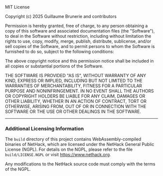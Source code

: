 MIT License

Copyright (c) 2025 Guillaume Brunerie and contributors

Permission is hereby granted, free of charge, to any person obtaining a copy
of this software and associated documentation files (the "Software"), to deal
in the Software without restriction, including without limitation the rights
to use, copy, modify, merge, publish, distribute, sublicense, and/or sell
copies of the Software, and to permit persons to whom the Software is
furnished to do so, subject to the following conditions:

The above copyright notice and this permission notice shall be included in all
copies or substantial portions of the Software.

THE SOFTWARE IS PROVIDED "AS IS", WITHOUT WARRANTY OF ANY KIND, EXPRESS OR
IMPLIED, INCLUDING BUT NOT LIMITED TO THE WARRANTIES OF MERCHANTABILITY,
FITNESS FOR A PARTICULAR PURPOSE AND NONINFRINGEMENT. IN NO EVENT SHALL THE
AUTHORS OR COPYRIGHT HOLDERS BE LIABLE FOR ANY CLAIM, DAMAGES OR OTHER
LIABILITY, WHETHER IN AN ACTION OF CONTRACT, TORT OR OTHERWISE, ARISING FROM,
OUT OF OR IN CONNECTION WITH THE SOFTWARE OR THE USE OR OTHER DEALINGS IN THE
SOFTWARE.

---

### Additional Licensing Information

The `build` directory of this project contains WebAssembly-compiled binaries of
NetHack, which are licensed under the NetHack General Public License (NGPL). For
details on the NGPL, please refer to the file `build/LICENSE.NGPL` or visit
https://www.nethack.org.

Any modifications to the NetHack source code must comply with the terms of the
NGPL.
